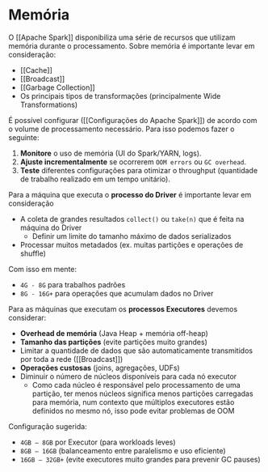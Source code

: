 # Memória

O [[Apache Spark]] disponibiliza uma série de recursos que utilizam memória durante o processamento. Sobre memória é importante levar em consideração:

- [[Cache]]
- [[Broadcast]]
- [[Garbage Collection]]
- Os principais tipos de transformações (principalmente Wide Transformations)

É possível configurar ([[Configurações do Apache Spark]]) de acordo com o volume de processamento necessário. Para isso podemos fazer o seguinte:

1. **Monitore** o uso de memória (UI do Spark/YARN, logs).
2. **Ajuste incrementalmente** se ocorrerem `OOM errors` ou `GC overhead`. 
3. **Teste** diferentes configurações para otimizar o throughput (quantidade de trabalho realizado em um tempo unitário).

Para a máquina que executa o **processo do Driver** é importante levar em consideração

- A coleta de grandes resultados `collect()` ou `take(n)` que é feita na máquina do Driver
	- Definir um limite do tamanho máximo de dados serializados
- Processar muitos metadados (ex. muitas partições e operações de shuffle)

Com isso em mente:

- `4G - 8G` para trabalhos padrões
- `8G - 16G+` para operações que acumulam dados no Driver

Para as máquinas que executam os **processos Executores** devemos considerar:

- **Overhead de memória** (Java Heap + memória off-heap)
- **Tamanho das partições** (evite partições muito grandes)
- Limitar a quantidade de dados que são automaticamente transmitidos por toda a rede ([[Broadcast]])
- **Operações custosas** (joins, agregações, UDFs)
- Diminuir o número de núcleos disponíveis para cada nó executor
	- Como cada núcleo é responsável pelo processamento de uma partição, ter menos núcleos significa menos partições carregadas para memória, num contexto que múltiplos executores estão definidos no mesmo nó, isso pode evitar problemas de OOM

Configuração sugerida:

- `4GB – 8GB` por Executor (para workloads leves)
- `8GB – 16GB` (balanceamento entre paralelismo e uso eficiente)
- `16GB – 32GB+` (evite executores muito grandes para prevenir GC pauses)
